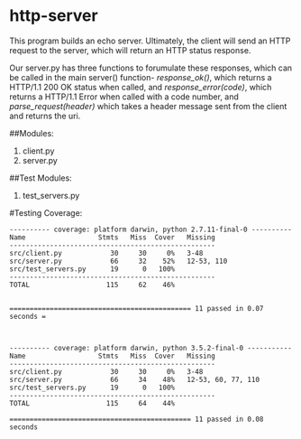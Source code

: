 # http-server
This program builds an echo server. Ultimately, the client will send an HTTP request to the server, which will return an HTTP status response. 

Our server.py has three functions to forumulate these responses, which can be called in the main server() function- *response_ok()*, which returns a HTTP/1.1 200 OK status when called, and *response_error(code)*, which returns a HTTP/1.1 Error when called with a code number, and *parse_request(header)* which takes a header message sent from the client and returns the uri.

##Modules:
1. client.py
2. server.py

##Test Modules:
1. test_servers.py


#Testing Coverage:
```
---------- coverage: platform darwin, python 2.7.11-final-0 ----------
Name                  Stmts   Miss  Cover   Missing
---------------------------------------------------
src/client.py            30     30     0%   3-48
src/server.py            66     32    52%   12-53, 110
src/test_servers.py      19      0   100%
---------------------------------------------------
TOTAL                   115     62    46%


============================================= 11 passed in 0.07 seconds =



---------- coverage: platform darwin, python 3.5.2-final-0 -----------
Name                  Stmts   Miss  Cover   Missing
---------------------------------------------------
src/client.py            30     30     0%   3-48
src/server.py            66     34    48%   12-53, 60, 77, 110
src/test_servers.py      19      0   100%
---------------------------------------------------
TOTAL                   115     64    44%

============================================= 11 passed in 0.08 seconds 
```

